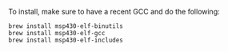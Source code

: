 To install, make sure to have a recent GCC and do the following:

```
brew install msp430-elf-binutils
brew install msp430-elf-gcc
brew install msp430-elf-includes
```
